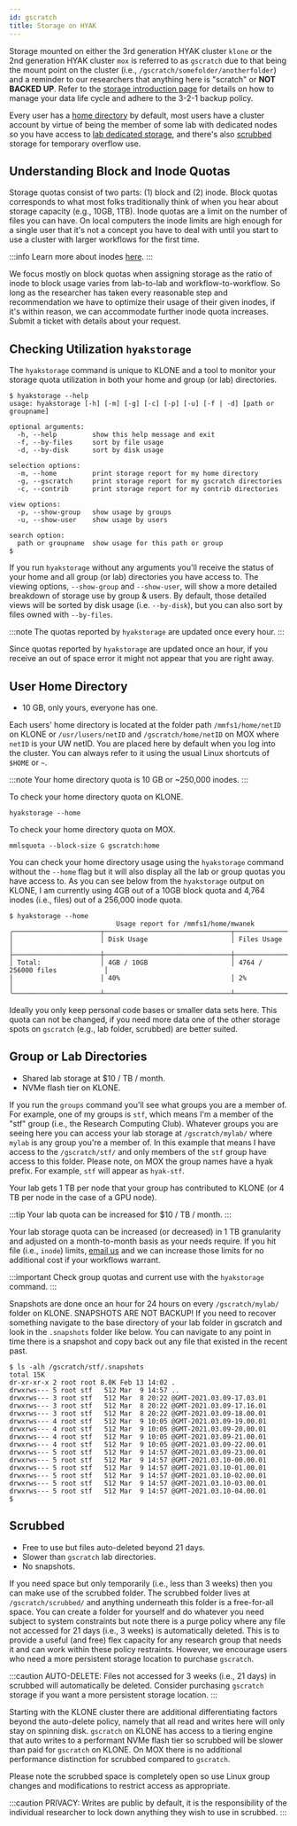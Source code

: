 ```yaml
---
id: gscratch
title: Storage on HYAK
---
```


Storage mounted on either the 3rd generation HYAK cluster `klone` or the 2nd generation HYAK cluster `mox` is referred to as `gscratch` due to that being the mount point on the cluster (i.e., `/gscratch/somefolder/anotherfolder`) and a reminder to our researchers that anything here is "scratch" or **NOT BACKED UP**. Refer to the [storage introduction page](data) for details on how to manage your data life cycle and adhere to the 3-2-1 backup policy.

Every user has a [home directory](#user-home-directory) by default, most users have a cluster account by virtue of being the member of some lab with dedicated nodes so you have access to [lab dedicated storage](#group-or-lab-directories), and there's also [scrubbed](#scrubbed) storage for temporary overflow use.

## Understanding Block and Inode Quotas

Storage quotas consist of two parts: (1) block and (2) inode. Block quotas corresponds to what most folks traditionally think of when you hear about storage capacity (e.g., 10GB, 1TB). Inode quotas are a limit on the number of files you can have. On local computers the inode limits are high enough for a single user that it's not a concept you have to deal with until you start to use a cluster with larger workflows for the first time.

:::info
Learn more about inodes [here](https://www.admin-magazine.com/HPC/Articles/What-Is-an-Inode).
:::

We focus mostly on block quotas when assigning storage as the ratio of inode to block usage varies from lab-to-lab and workflow-to-workflow. So long as the researcher has taken every reasonable step and recommendation we have to optimize their usage of their given inodes, if it's within reason, we can accommodate further inode quota increases. Submit a ticket with details about your request.
## Checking Utilization `hyakstorage`

The `hyakstorage` command is unique to KLONE and a tool to monitor your storage quota utilization in both your home and group (or lab) directories.

```shell-session terminal=true
$ hyakstorage --help
usage: hyakstorage [-h] [-m] [-g] [-c] [-p] [-u] [-f | -d] [path or groupname]

optional arguments:
  -h, --help         show this help message and exit
  -f, --by-files     sort by file usage
  -d, --by-disk      sort by disk usage

selection options:
  -m, --home         print storage report for my home directory
  -g, --gscratch     print storage report for my gscratch directories
  -c, --contrib      print storage report for my contrib directories

view options:
  -p, --show-group   show usage by groups
  -u, --show-user    show usage by users

search option:
  path or groupname  show usage for this path or group
$
```

If you run `hyakstorage` without any arguments you'll receive the status of your home and all group (or lab) directories you have access to. The viewing options, `--show-group` and `--show-user`, will show a more detailed breakdown of storage use by group & users. By default, those detailed views will be sorted by disk usage (i.e. `--by-disk`), but you can also sort by files owned with `--by-files`.

:::note
The quotas reported by `hyakstorage` are updated once every hour.
:::

Since quotas reported by `hyakstorage` are updated once an hour, if you receive an out of space error it might not appear that you are right away.

## User Home Directory

- 10 GB, only yours, everyone has one.

Each users' home directory is located at the folder path `/mmfs1/home/netID` on KLONE or `/usr/lusers/netID` and `/gscratch/home/netID` on MOX where `netID` is your UW netID. You are placed here by default when you log into the cluster. You can always refer to it using the usual Linux shortcuts of `$HOME` or `~`.

:::note
Your home directory quota is 10 GB or ~250,000 inodes.
:::

To check your home directory quota on KLONE.

```
hyakstorage --home
```

To check your home directory quota on MOX.

```
mmlsquota --block-size G gscratch:home
```

You can check your home directory usage using the `hyakstorage` command without the `--home` flag but it will also display all the lab or group quotas you have access to. As you can see below from the `hyakstorage` output on KLONE, I am currently using 4GB out of a 10GB block quota and 4,764 inodes (i.e., files) out of a 256,000 inode quota.

```shell-session terminal=true
$ hyakstorage --home
                           Usage report for /mmfs1/home/mwanek
╭──────────────────────┬────────────────────────────────┬────────────────────────────────╮
│                      │ Disk Usage                     │ Files Usage                    │
├──────────────────────┼────────────────────────────────┼────────────────────────────────┤
│ Total:               │ 4GB / 10GB                     │ 4764 / 256000 files            │
│                      │ 40%                            │ 2%                             │
╰──────────────────────┴────────────────────────────────┴────────────────────────────────╯
````

Ideally you only keep personal code bases or smaller data sets here. This quota can not be changed, if you need more data one of the other storage spots on `gscratch` (e.g., lab folder, scrubbed) are better suited.

## Group or Lab Directories

- Shared lab storage at $10 / TB / month.
- NVMe flash tier on KLONE.

If you run the `groups` command you'll see what groups you are a member of. For example, one of my groups is `stf`, which means I'm a member of the "stf" group (i.e., the Research Computing Club). Whatever groups you are seeing here you can access your lab storage at `/gscratch/mylab/` where `mylab` is any group you're a member of. In this example that means I have access to the `/gscratch/stf/` and only members of the `stf` group have access to this folder. Please note, on MOX the group names have a hyak prefix. For example, `stf` will appear as `hyak-stf`.

Your lab gets 1 TB per node that your group has contributed to KLONE (or 4 TB per node in the case of a GPU node).

:::tip
Your lab quota can be increased for $10 / TB / month.
:::

Your lab storage quota can be increased (or decreased) in 1 TB granularity and adjusted on a month-to-month basis as your needs require. If you hit file (i.e., `inode`) limits, <a href="mailto:help@uw.edu?subject=hyak storage inode adjustment">email us</a> and we can increase those limits for no additional cost if your workflows warrant.

:::important
Check group quotas and current use with the `hyakstorage` command.
:::

Snapshots are done once an hour for 24 hours on every `/gscratch/mylab/` folder on KLONE. SNAPSHOTS ARE NOT BACKUP! If you need to recover something navigate to the base directory of your lab folder in gscratch and look in the `.snapshots` folder like below. You can navigate to any point in time there is a snapshot and copy back out any file that existed in the recent past.

```shell-session terminal=true
$ ls -alh /gscratch/stf/.snapshots
total 15K
dr-xr-xr-x 2 root root 8.0K Feb 13 14:02 .
drwxrws--- 5 root stf   512 Mar  9 14:57 ..
drwxrws--- 3 root stf   512 Mar  8 20:22 @GMT-2021.03.09-17.03.01
drwxrws--- 3 root stf   512 Mar  8 20:22 @GMT-2021.03.09-17.16.01
drwxrws--- 3 root stf   512 Mar  8 20:22 @GMT-2021.03.09-18.00.01
drwxrws--- 4 root stf   512 Mar  9 10:05 @GMT-2021.03.09-19.00.01
drwxrws--- 4 root stf   512 Mar  9 10:05 @GMT-2021.03.09-20.00.01
drwxrws--- 4 root stf   512 Mar  9 10:05 @GMT-2021.03.09-21.00.01
drwxrws--- 4 root stf   512 Mar  9 10:05 @GMT-2021.03.09-22.00.01
drwxrws--- 5 root stf   512 Mar  9 14:57 @GMT-2021.03.09-23.00.01
drwxrws--- 5 root stf   512 Mar  9 14:57 @GMT-2021.03.10-00.00.01
drwxrws--- 5 root stf   512 Mar  9 14:57 @GMT-2021.03.10-01.00.01
drwxrws--- 5 root stf   512 Mar  9 14:57 @GMT-2021.03.10-02.00.01
drwxrws--- 5 root stf   512 Mar  9 14:57 @GMT-2021.03.10-03.00.01
drwxrws--- 5 root stf   512 Mar  9 14:57 @GMT-2021.03.10-04.00.01
$
```

## Scrubbed

- Free to use but files auto-deleted beyond 21 days.
- Slower than `gscratch` lab directories.
- No snapshots.

If you need space but only temporarily (i.e., less than 3 weeks) then you can make use of the scrubbed folder. The scrubbed folder lives at `/gscratch/scrubbed/` and anything underneath this folder is a free-for-all space. You can create a folder for yourself and do whatever you need subject to system constraints but note there is a purge policy where any file not accessed for 21 days (i.e., 3 weeks) is automatically deleted. This is to provide a useful (and free) flex capacity for any research group that needs it and can work within these policy restraints. However, we encourage users who need a more persistent storage location to purchase `gscratch`.

:::caution
AUTO-DELETE: Files not accessed for 3 weeks (i.e., 21 days) in scrubbed will automatically be deleted. Consider purchasing `gscratch` storage if you want a more persistent storage location.
:::

Starting with the KLONE cluster there are additional differentiating factors beyond the auto-delete policy, namely that all read and writes here will only stay on spinning disk. `gscratch` on KLONE has access to a tiering engine that auto writes to a performant NVMe flash tier so scrubbed will be slower than paid for `gscratch` on KLONE. On MOX there is no additional performance distinction for scrubbed compared to `gscratch`.

Please note the scrubbed space is completely open so use Linux group changes and modifications to restrict access as appropriate.

:::caution
PRIVACY: Writes are public by default, it is the responsibility of the individual researcher to lock down anything they wish to use in scrubbed.
:::
